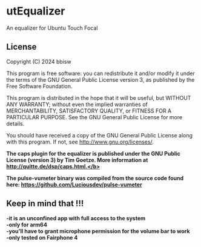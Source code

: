# utEqualizer

An equalizer for Ubuntu Touch Focal

## License

Copyright (C) 2024  bbisw

This program is free software: you can redistribute it and/or modify it under
the terms of the GNU General Public License version 3, as published by the
Free Software Foundation.

This program is distributed in the hope that it will be useful, but WITHOUT ANY
WARRANTY; without even the implied warranties of MERCHANTABILITY, SATISFACTORY
QUALITY, or FITNESS FOR A PARTICULAR PURPOSE.  See the GNU General Public License
for more details.

You should have received a copy of the GNU General Public License along with
this program. If not, see <http://www.gnu.org/licenses/>.

<b>The caps plugin for the equalizer is published under the GNU Public License (version 3) by Tim Goetze. More information at http://quitte.de/dsp/caps.html.</b>

<b>The pulse-vumeter binary was compiled from the source code found here: <https://github.com/Luciousdev/pulse-vumeter></b>

## Keep in mind that !!!
  
-it is an unconfined app with full access to the system    
-only for arm64    
-you'll have to grant microphone permission for the volume bar to work    
-only tested on Fairphone 4
